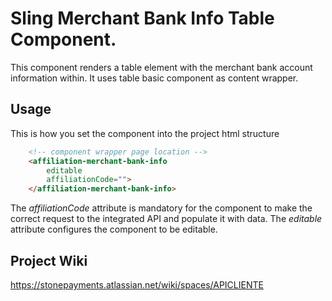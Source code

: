 # Sling Merchant Bank Info Table Component.

This component renders a table element with the merchant bank account information within. It uses table basic component as content wrapper.

## Usage

This is how you set the component into the project html structure

```html
    <!-- component wrapper page location -->
    <affiliation-merchant-bank-info
        editable
        affiliationCode="">
    </affiliation-merchant-bank-info>
```

The *affiliationCode* attribute is mandatory for the component to make the correct request to the integrated API and populate it with data.
The *editable* attribute configures the component to be editable.

## Project Wiki
https://stonepayments.atlassian.net/wiki/spaces/APICLIENTE
